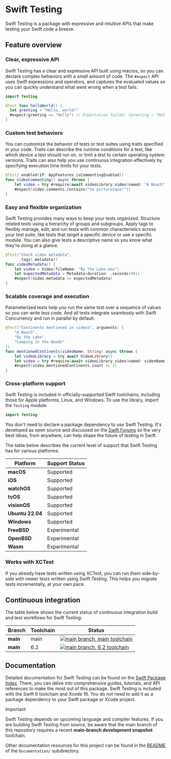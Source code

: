 # Swift Testing

<!--
This source file is part of the Swift.org open source project

Copyright (c) 2024 Apple Inc. and the Swift project authors
Licensed under Apache License v2.0 with Runtime Library Exception

See https://swift.org/LICENSE.txt for license information
See https://swift.org/CONTRIBUTORS.txt for Swift project authors
-->

Swift Testing is a package with expressive and intuitive APIs that make testing
your Swift code a breeze.

## Feature overview

### Clear, expressive API

Swift Testing has a clear and expressive API built using macros, so you can
declare complex behaviors with a small amount of code. The `#expect` API uses
Swift expressions and operators, and captures the evaluated values so you can
quickly understand what went wrong when a test fails.

```swift
import Testing

@Test func helloWorld() {
  let greeting = "Hello, world!"
  #expect(greeting == "Hello") // Expectation failed: (greeting → "Hello, world!") == "Hello"
}
```

### Custom test behaviors

You can customize the behavior of tests or test suites using traits specified in
your code. Traits can describe the runtime conditions for a test, like which
device a test should run on, or limit a test to certain operating system
versions. Traits can also help you use continuous integration effectively by
specifying execution time limits for your tests.

```swift
@Test(.enabled(if: AppFeatures.isCommentingEnabled))
func videoCommenting() async throws {
    let video = try #require(await videoLibrary.video(named: "A Beach"))
    #expect(video.comments.contains("So picturesque!"))
}
```

### Easy and flexible organization

Swift Testing provides many ways to keep your tests organized. Structure
related tests using a hierarchy of groups and subgroups. Apply tags to flexibly
manage, edit, and run tests with common characteristics across your test suite,
like tests that target a specific device or use a specific module. You can also
give tests a descriptive name so you know what they’re doing at a glance.

```swift
@Test("Check video metadata",
      .tags(.metadata))
func videoMetadata() {
    let video = Video(fileName: "By the Lake.mov")
    let expectedMetadata = Metadata(duration: .seconds(90))
    #expect(video.metadata == expectedMetadata)
}
```

### Scalable coverage and execution

Parameterized tests help you run the same test over a sequence of values so you
can write less code. And all tests integrate seamlessly with Swift Concurrency
and run in parallel by default.

```swift
@Test("Continents mentioned in videos", arguments: [
    "A Beach",
    "By the Lake",
    "Camping in the Woods"
])
func mentionedContinents(videoName: String) async throws {
    let videoLibrary = try await VideoLibrary()
    let video = try #require(await videoLibrary.video(named: videoName))
    #expect(video.mentionedContinents.count <= 3)
}
```

### Cross-platform support

Swift Testing is included in officially-supported Swift toolchains, including
those for Apple platforms, Linux, and Windows. To use the library, import the
`Testing` module:

```swift
import Testing
```

You don't need to declare a package dependency to use Swift Testing. It's
developed as open source and discussed on the
[Swift Forums](https://forums.swift.org/c/development/swift-testing/103)
so the very best ideas, from anywhere, can help shape the future of testing in
Swift.

The table below describes the current level of support that Swift Testing has
for various platforms:

| **Platform** | **Support Status** |
|-|-|
| **macOS** | Supported |
| **iOS** | Supported |
| **watchOS** | Supported |
| **tvOS** | Supported |
| **visionOS** | Supported |
| **Ubuntu 22.04** | Supported |
| **Windows** | Supported |
| **FreeBSD** | Experimental |
| **OpenBSD** | Experimental |
| **Wasm** | Experimental |

### Works with XCTest

If you already have tests written using XCTest, you can run them side-by-side
with newer tests written using Swift Testing. This helps you migrate tests
incrementally, at your own pace.

## Continuous integration

The table below shows the current status of continuous integration build and
test workflows for Swift Testing:

| **Branch** | **Toolchain** | **Status** |
|-|-|-|
| **main** | main | [![main branch, main toolchain](https://github.com/swiftlang/swift-testing/actions/workflows/main_using_main.yml/badge.svg?branch=main&event=push)](https://github.com/swiftlang/swift-testing/actions/workflows/main_using_main.yml) |
| **main** | 6.2 | [![main branch, 6.2 toolchain](https://github.com/swiftlang/swift-testing/actions/workflows/main_using_release.yml/badge.svg?branch=main&event=push)](https://github.com/swiftlang/swift-testing/actions/workflows/main_using_release.yml) |

## Documentation

Detailed documentation for Swift Testing can be found on the
[Swift Package Index](https://swiftpackageindex.com/swiftlang/swift-testing/main/documentation/testing).
There, you can delve into comprehensive guides, tutorials, and API references to
make the most out of this package. Swift Testing is included with the Swift 6
toolchain and Xcode 16.  You do not need to add it as a package dependency to
your Swift package or Xcode project.

> [!IMPORTANT]
> Swift Testing depends on upcoming language and compiler features. If you are
> building Swift Testing from source, be aware that the main branch of this
> repository requires a recent **main-branch development snapshot** toolchain.

Other documentation resources for this project can be found in the
[README](https://github.com/swiftlang/swift-testing/blob/main/Documentation/README.md) 
of the `Documentation/` subdirectory.
